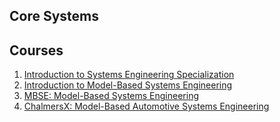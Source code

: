 ## Core Systems

## Courses

1. [Introduction to Systems Engineering Specialization](https://www.coursera.org/specializations/introduction-systems-engineering)
2. [Introduction to Model-Based Systems Engineering](https://www.coursera.org/learn/introduction-mbse)
3. [MBSE: Model-Based Systems Engineering](https://www.coursera.org/learn/mbse)
4. [ChalmersX: Model-Based Automotive Systems Engineering](https://www.edx.org/learn/engineering/chalmers-university-of-technology-model-based-automotive-systems-engineering)